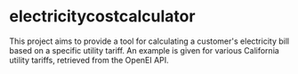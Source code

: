 # electricitycostcalculator
This project aims to provide a tool for calculating a customer's electricity bill based on a specific utility tariff. An example is given for various California utility tariffs, retrieved from the OpenEI API.
